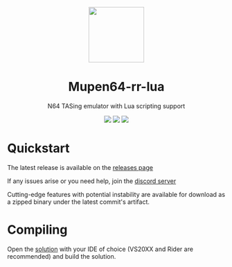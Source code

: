 <p align="center">
  <img width="128" align="center" src="https://github.com/mkdasher/mupen64-rr-lua-/assets/48759429/45351707-be77-4daf-987c-0bdb712891ab">
</p>



<h1 align="center">
  Mupen64-rr-lua
</h1>


<p align="center">
  N64 TASing emulator with Lua scripting support
</p>

<p align="center">
  <img src="https://img.shields.io/github/v/release/mkdasher/mupen64-rr-lua-?style=for-the-badge"/>  
  <img src="https://img.shields.io/github/downloads/mkdasher/mupen64-rr-lua-/total?style=for-the-badge"/>  
  <img src="https://img.shields.io/discord/723573549607944272?style=for-the-badge"/>  
</p>

# Quickstart
The latest release is available on the [releases page](https://github.com/mkdasher/mupen64-rr-lua-/releases/latest/)

If any issues arise or you need help, join the [discord server](https://discord.gg/eZXbmguKEq)

Cutting-edge features with potential instability are available for download as a zipped binary under the latest commit's artifact. 

# Compiling
Open the [solution](https://github.com/mkdasher/mupen64-rr-lua-/blob/dev/winproject/mupen64/mupen64_2017.sln) with your IDE of choice (VS20XX and Rider are recommended) and build the solution.
